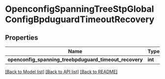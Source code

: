 # OpenconfigSpanningTreeStpGlobalConfigBpduguardTimeoutRecovery

## Properties
Name | Type | Description | Notes
------------ | ------------- | ------------- | -------------
**openconfig_spanning_treebpduguard_timeout_recovery** | **int** |  | [optional] 

[[Back to Model list]](../README.md#documentation-for-models) [[Back to API list]](../README.md#documentation-for-api-endpoints) [[Back to README]](../README.md)


